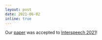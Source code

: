 ```yaml
---
layout: post
date: 2021-06-02
inline: true
---
```


Our <a href="https://arxiv.org/abs/2104.01616" target="_blank" rel="noopener">paper</a> was accepted to <a href="https://www.interspeech2021.org/" target="_blank" rel="noopener">Interspeech 2021</a>!
